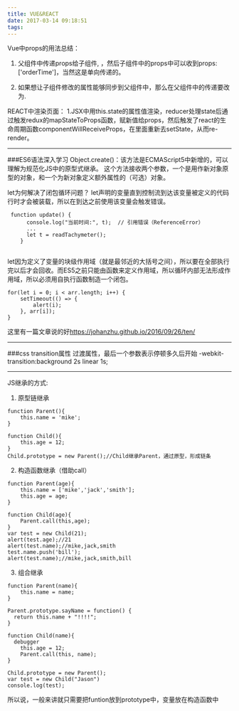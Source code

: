 ```yaml
---
title: VUE&REACT
date: 2017-03-14 09:18:51
tags:
---
```


Vue中props的用法总结：
1. 父组件中传递props给子组件, <child  :order-time="canfig.orderTime"></child>，然后子组件中的props中可以收到props: ['orderTime']，当然这是单向传递的。

2. 如果想让子组件修改的属性能够同步到父组件中，那么在父组件中的传递要改为<child  :order-time.sync="canfig.orderTime"></child>.

REACT中渲染页面：
1.JSX中用this.state的属性值渲染，reducer处理state后通过触发redux的mapStateToProps函数，赋新值给props，然后触发了react的生命周期函数componentWillReceiveProps，在里面重新去setState，从而re-render。

<!-- more -->
----------------
###ES6语法深入学习
Object.create()：该方法是ECMAScript5中新增的，可以理解为规范化JS中的原型式继承。
这个方法接收两个参数，一个是用作新对象原型的对象，和一个为新对象定义额外属性的（可选）对象。

let为何解决了闭包循环问题？
let声明的变量直到控制流到达该变量被定义的代码行时才会被装载，所以在到达之前使用该变量会触发错误。
```
 function update() {
      console.log("当前时间:", t);  // 引用错误（ReferenceError）
      ...
      let t = readTachymeter();
    }
    
```

let因为定义了变量的块级作用域（就是最邻近的大括号之间），所以要在全部执行完以后才会回收。而ES5之前只能由函数来定义作用域，所以循环内部无法形成作用域，所以必须用自执行函数制造一个闭包。

```
for(let i = 0; i < arr.length; i++) {
    setTimeout(() => {
        alert(i);
    }, arr[i]);
}

```

这里有一篇文章说的好<https://johanzhu.github.io/2016/09/26/ten/>


-----------------
###css transition属性
过渡属性，最后一个参数表示停顿多久后开始
-webkit-transition:background 2s linear 1s; 

-----------------

JS继承的方式:
1. 原型链继承  
```
function Parent(){
    this.name = 'mike';
}

function Child(){
    this.age = 12;
}
Child.prototype = new Parent();//Child继承Parent，通过原型，形成链条

```

2. 构造函数继承（借助call）
```
function Parent(age){
    this.name = ['mike','jack','smith'];
    this.age = age;
}

function Child(age){
    Parent.call(this,age);
}
var test = new Child(21);
alert(test.age);//21
alert(test.name);//mike,jack,smith
test.name.push('bill');
alert(test.name);//mike,jack,smith,bill
```

3. 组合继承

```
function Parent(name){
    this.name = name;
}

Parent.prototype.sayName = function() {
  return this.name + "!!!!";
}

function Child(name){
  debugger
    this.age = 12;
    Parent.call(this, name);
}

Child.prototype = new Parent();
var test = new Child("Jason")
console.log(test);

```

所以说，一般来讲就只需要把funtion放到prototype中，变量放在构造函数中